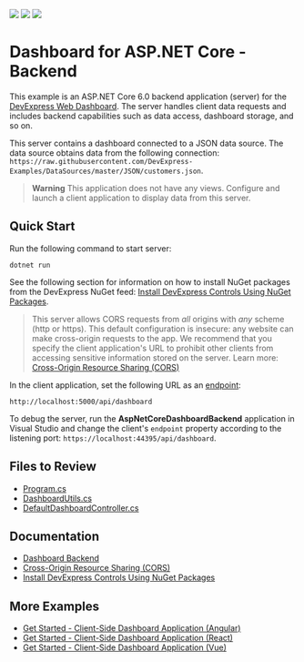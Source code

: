 <!-- default badges list -->
![](https://img.shields.io/endpoint?url=https://codecentral.devexpress.com/api/v1/VersionRange/306050958/2023.1)
[![](https://img.shields.io/badge/Open_in_DevExpress_Support_Center-FF7200?style=flat-square&logo=DevExpress&logoColor=white)](https://supportcenter.devexpress.com/ticket/details/T942028)
[![](https://img.shields.io/badge/📖_How_to_use_DevExpress_Examples-e9f6fc?style=flat-square)](https://docs.devexpress.com/GeneralInformation/403183)
<!-- default badges end -->

# Dashboard for ASP.NET Core - Backend

This example is an ASP.NET Core 6.0 backend application (server) for the [DevExpress Web Dashboard](https://docs.devexpress.com/Dashboard/115955/web-dashboard). The server handles client data requests and includes backend capabilities such as data access, dashboard storage, and so on.

This server contains a dashboard connected to a JSON data source. The data source obtains data from the following connection: `https://raw.githubusercontent.com/DevExpress-Examples/DataSources/master/JSON/customers.json`.

> **Warning** This application does not have any views. Configure and launch a client application to display data from this server.

## Quick Start

Run the following command to start server:

```
dotnet run
```

See the following section for information on how to install NuGet packages from the DevExpress NuGet feed: [Install DevExpress Controls Using NuGet Packages](https://docs.devexpress.com/GeneralInformation/115912/installation/install-devexpress-controls-using-nuget-packages).

> This server allows CORS requests from _all_ origins with _any_ scheme (http or https). This default configuration is insecure: any website can make cross-origin requests to the app. We recommend that you specify the client application's URL to prohibit other clients from accessing sensitive information stored on the server. Learn more: [Cross-Origin Resource Sharing (CORS)](https://docs.devexpress.com/Dashboard/400709)

In the client application, set the following URL as an [endpoint](https://docs.devexpress.com/Dashboard/js-DevExpress.Dashboard.DashboardControlOptions?p=netframework#js_devexpress_dashboard_dashboardcontroloptions_endpoint):

```
http://localhost:5000/api/dashboard
```

To debug the server, run the **AspNetCoreDashboardBackend** application in Visual Studio and change the client's `endpoint` property according to the listening port: `https://localhost:44395/api/dashboard`.

## Files to Review

* [Program.cs](./CS/AspNetCoreDashboardBackend/Program.cs)
* [DashboardUtils.cs](./CS/AspNetCoreDashboardBackend/Code/DashboardUtils.cs)
* [DefaultDashboardController.cs](./CS/AspNetCoreDashboardBackend/DefaultDashboardController.cs)
<!-- default file list end -->


## Documentation

- [Dashboard Backend](https://docs.devexpress.com/Dashboard/402096)    
- [Cross-Origin Resource Sharing (CORS)](https://docs.devexpress.com/Dashboard/400709)    
- [Install DevExpress Controls Using NuGet Packages](https://docs.devexpress.com/GeneralInformation/115912/installation/install-devexpress-controls-using-nuget-packages)
        
## More Examples

- [Get Started - Client-Side Dashboard Application (Angular)](https://github.com/DevExpress-Examples/dashboard-angular-app)
- [Get Started - Client-Side Dashboard Application (React)](https://github.com/DevExpress-Examples/dashboard-react-app)
- [Get Started - Client-Side Dashboard Application (Vue)](https://github.com/DevExpress-Examples/dashboard-vue-app)